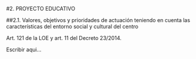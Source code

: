 #2. PROYECTO EDUCATIVO

##2.1. Valores, objetivos y prioridades de actuación teniendo en cuenta las características del entorno social y cultural del centro

Art. 121 de la LOE y art. 11 del Decreto 23/2014. 

Escribir aqui...
